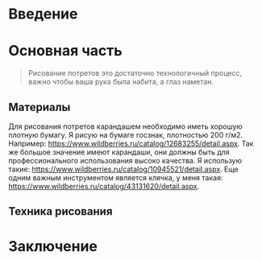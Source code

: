 # Введение

# Основная часть
>Рисование потретов это достаточно технологичный процесс, важно чтобы ваша рука была набита, а глаз наметан. 

## Материалы
Для рисования потретов карандашем необходимо иметь хорошую плотную бумагу. Я рисую на бумаге госзнак, плотностью 200 г/м2. Например: <https://www.wildberries.ru/catalog/12683255/detail.aspx>.
Так же большое значение имеют карандаши, они должны быть для профессионального использования высоко качества. Я использую такие: <https://www.wildberries.ru/catalog/10945521/detail.aspx>.
Еще одним важным инструментом является клячка, у меня такая: <https://www.wildberries.ru/catalog/43131620/detail.aspx>.

## Техника рисования


# Заключение 